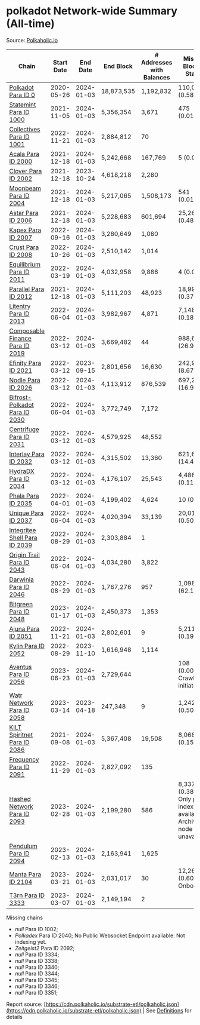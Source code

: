 # polkadot Network-wide Summary (All-time)

Source: [Polkaholic.io](https://polkaholic.io)


| Chain            | Start Date | End Date | End Block | # Addresses with Balances | Missing Blocks / Status |
| ---------------- | ---------- | ---------| --------- | ------------------------- | ----------------------- |
| [Polkadot Para ID 0](/polkadot/0-polkadot) | 2020-05-26 | 2024-01-03 | 18,873,535 |  1,192,832 | 110,026 (0.58%)  |
| [Statemint Para ID 1000](/polkadot/1000-statemint) | 2021-11-05 | 2024-01-03 | 5,356,354 |  3,671 | 475 (0.01%)  |
| [Collectives Para ID 1001](/polkadot/1001-collectives) | 2022-11-21 | 2024-01-03 | 2,884,812 |  70 |    |
| [Acala Para ID 2000](/polkadot/2000-acala) | 2021-12-18 | 2024-01-03 | 5,242,668 |  167,769 | 5 (0.00%)  |
| [Clover Para ID 2002](/polkadot/2002-clover) | 2021-12-18 | 2023-10-24 | 4,618,218 |  2,280 |    |
| [Moonbeam Para ID 2004](/polkadot/2004-moonbeam) | 2021-12-18 | 2024-01-03 | 5,217,065 |  1,508,173 | 541 (0.01%)  |
| [Astar Para ID 2006](/polkadot/2006-astar) | 2021-12-18 | 2024-01-03 | 5,228,683 |  601,694 | 25,268 (0.48%)  |
| [Kapex Para ID 2007](/polkadot/2007-kapex) | 2022-09-16 | 2024-01-03 | 3,280,649 |  1,080 |    |
| [Crust Para ID 2008](/polkadot/2008-crust) | 2022-10-26 | 2024-01-03 | 2,510,142 |  1,014 |    |
| [Equilibrium Para ID 2011](/polkadot/2011-equilibrium) | 2022-03-19 | 2024-01-03 | 4,032,958 |  9,886 | 4 (0.00%)  |
| [Parallel Para ID 2012](/polkadot/2012-parallel) | 2021-12-18 | 2024-01-03 | 5,111,203 |  48,923 | 18,997 (0.37%)  |
| [Litentry Para ID 2013](/polkadot/2013-litentry) | 2022-06-04 | 2024-01-03 | 3,982,967 |  4,871 | 7,148 (0.18%)  |
| [Composable Finance Para ID 2019](/polkadot/2019-composable) | 2022-03-12 | 2024-01-03 | 3,669,482 |  44 | 988,698 (26.94%)  |
| [Efinity Para ID 2021](/polkadot/2021-efinity) | 2022-03-12 | 2023-09-15 | 2,801,656 |  16,630 | 242,949 (8.67%)  |
| [Nodle Para ID 2026](/polkadot/2026-nodle) | 2022-03-12 | 2024-01-03 | 4,113,912 |  876,539 | 697,249 (16.95%)  |
| [Bifrost-Polkadot Para ID 2030](/polkadot/2030-bifrost-dot) | 2022-06-04 | 2024-01-03 | 3,772,749 |  7,172 |    |
| [Centrifuge Para ID 2031](/polkadot/2031-centrifuge) | 2022-03-12 | 2024-01-03 | 4,579,925 |  48,552 |    |
| [Interlay Para ID 2032](/polkadot/2032-interlay) | 2022-03-12 | 2024-01-03 | 4,315,502 |  13,360 | 621,626 (14.40%)  |
| [HydraDX Para ID 2034](/polkadot/2034-hydradx) | 2022-03-12 | 2024-01-03 | 4,176,107 |  25,543 | 4,486 (0.11%)  |
| [Phala Para ID 2035](/polkadot/2035-phala) | 2022-04-01 | 2024-01-03 | 4,199,402 |  4,624 | 10 (0.00%)  |
| [Unique Para ID 2037](/polkadot/2037-unique) | 2022-06-04 | 2024-01-03 | 4,020,394 |  33,139 | 20,019 (0.50%)  |
| [Integritee Shell Para ID 2039](/polkadot/2039-integritee-shell) | 2022-08-29 | 2024-01-03 | 2,303,884 |  1 |    |
| [Origin Trail Para ID 2043](/polkadot/2043-origintrail) | 2022-06-04 | 2024-01-03 | 4,034,280 |  3,822 |    |
| [Darwinia Para ID 2046](/polkadot/2046-darwinia) | 2022-08-29 | 2024-01-03 | 1,767,276 |  957 | 1,098,047 (62.13%)  |
| [Bitgreen Para ID 2048](/polkadot/2048-bitgreen) | 2023-01-17 | 2024-01-03 | 2,450,373 |  1,353 |    |
| [Ajuna Para ID 2051](/polkadot/2051-ajuna) | 2022-11-21 | 2024-01-03 | 2,802,601 |  9 | 5,211 (0.19%)  |
| [Kylin Para ID 2052](/polkadot/2052-kylin) | 2022-08-29 | 2023-11-10 | 1,616,948 |  1,114 |    |
| [Aventus Para ID 2056](/polkadot/2056-aventus) | 2023-06-23 | 2024-01-03 | 2,729,644 |   | 108 (0.00%) Crawling initiated |
| [Watr Network Para ID 2058](/polkadot/2058-watr) | 2023-03-14 | 2023-04-18 | 247,348 |  9 | 1,242 (0.50%)  |
| [KILT Spiritnet Para ID 2086](/polkadot/2086-kilt) | 2021-09-08 | 2024-01-03 | 5,367,408 |  19,508 | 8,068 (0.15%)  |
| [Frequency Para ID 2091](/polkadot/2091-frequency) | 2022-11-29 | 2024-01-03 | 2,827,092 |  135 |    |
| [Hashed Network Para ID 2093](/polkadot/2093-hashed) | 2023-02-28 | 2024-01-03 | 2,199,280 |  586 | 8,337 (0.38%) Only partial index available: Archive node unavailable |
| [Pendulum Para ID 2094](/polkadot/2094-pendulum) | 2023-02-13 | 2024-01-03 | 2,163,941 |  1,625 |    |
| [Manta Para ID 2104](/polkadot/2104-manta) | 2023-03-21 | 2024-01-03 | 2,031,017 |  30 | 12,262 (0.60%) Onboarding |
| [T3rn Para ID 3333](/polkadot/3333-t3rn) | 2023-03-07 | 2024-01-03 | 2,149,194 |  2 |    |

Missing chains


* *null* Para ID 1002; 
* *Polkadex* Para ID 2040; No Public Websocket Endpoint available: Not indexing yet.
* *Zeitgeist2* Para ID 2092; 
* *null* Para ID 3334; 
* *null* Para ID 3338; 
* *null* Para ID 3340; 
* *null* Para ID 3344; 
* *null* Para ID 3345; 
* *null* Para ID 3346; 
* *null* Para ID 3351; 

Report source: [https://cdn.polkaholic.io/substrate-etl/polkaholic.json](https://cdn.polkaholic.io/substrate-etl/polkaholic.json) | See [Definitions](/DEFINITIONS.md) for details
